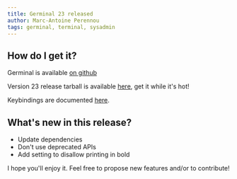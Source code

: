 ```yaml
---
title: Germinal 23 released
author: Marc-Antoine Perennou
tags: germinal, terminal, sysadmin
---
```


## How do I get it?

Germinal is available [on github](https://github.com/Keruspe/Germinal)

Version 23 release tarball is available [here](http://www.imagination-land.org/files/germinal/germinal-23.tar.xz), get it while it's hot!

Keybindings are documented [here](https://github.com/Keruspe/Germinal/blob/master/README.md).

## What's new in this release?

- Update dependencies
- Don't use deprecated APIs
- Add setting to disallow printing in bold

I hope you'll enjoy it. Feel free to propose new features and/or to contribute!

